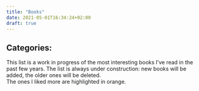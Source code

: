 ```yaml
---
title: "Books"
date: 2021-05-01T16:34:24+02:00
draft: true
---
```

## Categories:
This list is a work in progress of the most interesting books I’ve read in the past few years.
The list is always under construction: new books will be added, the older ones will be deleted.\
The ones I liked more are highlighted in <span class="must">orange</span>.
